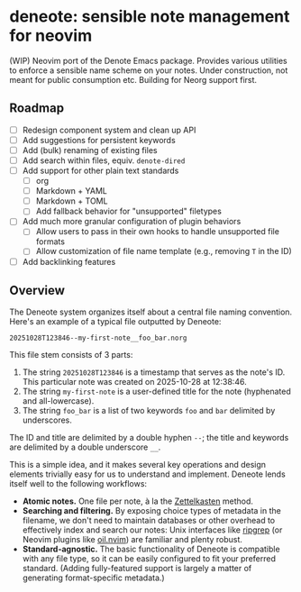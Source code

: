 # deneote: sensible note management for neovim

(WIP) Neovim port of the Denote Emacs package. Provides various utilities to
enforce a sensible name scheme on your notes. Under construction, not meant for
public consumption etc. Building for Neorg support first.

## Roadmap

- [ ] Redesign component system and clean up API
- [ ] Add suggestions for persistent keywords
- [ ] Add (bulk) renaming of existing files
- [ ] Add search within files, equiv. `denote-dired`
- [ ] Add support for other plain text standards
    - [ ] org
    - [ ] Markdown + YAML
    - [ ] Markdown + TOML
    - [ ] Add fallback behavior for "unsupported" filetypes
- [ ] Add much more granular configuration of plugin behaviors
  - [ ] Allow users to pass in their own hooks to handle unsupported file
    formats
  - [ ] Allow customization of file name template (e.g., removing `T` in the
    ID)
- [ ] Add backlinking features

## Overview

The Deneote system organizes itself about a central file naming convention.
Here's an example of a typical file outputted by Deneote:

``` 20251028T123846--my-first-note__foo_bar.norg ```

This file stem consists of 3 parts:
1. The string `20251028T123846` is a timestamp that serves as the note's ID.
   This particular note was created on 2025-10-28 at 12:38:46.
2. The string `my-first-note` is a user-defined title for the note (hyphenated
   and all-lowercase).
3. The string `foo_bar` is a list of two keywords `foo` and `bar` delimited by
   underscores.

The ID and title are delimited by a double hyphen `--`; the title and keywords
are delimited by a double underscore `__`.

This is a simple idea, and it makes several key operations and design elements
trivially easy for us to understand and implement. Deneote lends itself well to
the following workflows:

- **Atomic notes.** One file per note, à la the
  [Zettelkasten](https://zettelkasten.de/introduction/) method.
- **Searching and filtering.** By exposing choice types of metadata in the
  filename, we don't need to maintain databases or other overhead to
  effectively index and search our notes: Unix interfaces like
  [ripgrep](https://github.com/BurntSushi/ripgrep) (or Neovim plugins like
  [oil.nvim](https://github.com/stevearc/oil.nvim)) are familiar and plenty
  robust.
- **Standard-agnostic.** The basic functionality of Deneote is compatible with
  any file type, so it can be easily configured to fit your preferred standard.
  (Adding fully-featured support is largely a matter of generating
  format-specific metadata.)
